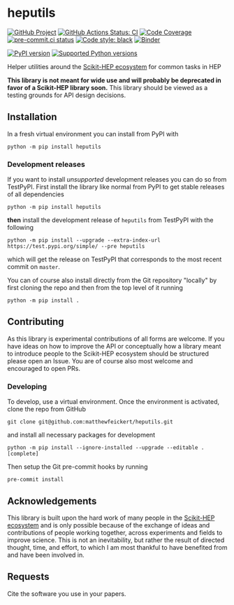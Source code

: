 # heputils

[![GitHub Project](https://img.shields.io/badge/GitHub--blue?style=social&logo=GitHub)](https://github.com/matthewfeickert/heputils)
[![GitHub Actions Status: CI](https://github.com/matthewfeickert/heputils/workflows/CI/badge.svg?branch=master)](https://github.com/matthewfeickert/heputils/actions?query=workflow%3ACI+branch%3Amaster)
[![Code Coverage](https://codecov.io/gh/matthewfeickert/heputils/graph/badge.svg?branch=master)](https://codecov.io/gh/matthewfeickert/heputils?branch=master)
[![pre-commit.ci status](https://results.pre-commit.ci/badge/github/matthewfeickert/heputils/master.svg)](https://results.pre-commit.ci/latest/github/matthewfeickert/heputils/master)
[![Code style: black](https://img.shields.io/badge/code%20style-black-000000.svg)](https://github.com/psf/black)
[![Binder](https://mybinder.org/badge_logo.svg)](https://mybinder.org/v2/gh/matthewfeickert/heputils/HEAD?urlpath=lab/tree/examples/dev-example.ipynb)

[![PyPI version](https://badge.fury.io/py/heputils.svg)](https://badge.fury.io/py/heputils)
[![Supported Python versions](https://img.shields.io/pypi/pyversions/heputils.svg)](https://pypi.org/project/heputils/)

Helper utilities around the [Scikit-HEP ecosystem][Scikit-HEP] for common tasks in HEP

**This library is not meant for wide use and will probably be deprecated in favor of a Scikit-HEP library soon.**
This library should be viewed as a testing grounds for API design decisions.

## Installation

In a fresh virtual environment you can install from PyPI with

```
python -m pip install heputils
```

### Development releases

If you want to install _unsupported_ development releases you can do so from TestPyPI.
First install the library like normal from PyPI to get stable releases of all dependencies

```
python -m pip install heputils
```

**then** install the development release of `heputils` from TestPyPI
with the following

```
python -m pip install --upgrade --extra-index-url https://test.pypi.org/simple/ --pre heputils
```

which will get the release on TestPyPI that corresponds to the most recent commit on `master`.

You can of course also install directly from the Git repository "locally" by first cloning the repo and then from the top level of it running

```
python -m pip install .
```

## Contributing

As this library is experimental contributions of all forms are welcome.
If you have ideas on how to improve the API or conceptually how a library meant to introduce people to the Scikit-HEP ecosystem should be structured please open an Issue.
You are of course also most welcome and encouraged to open PRs.

### Developing

To develop, use a virtual environment.
Once the environment is activated, clone the repo from GitHub

```
git clone git@github.com:matthewfeickert/heputils.git
```

and install all necessary packages for development

```
python -m pip install --ignore-installed --upgrade --editable .[complete]
```

Then setup the Git pre-commit hooks by running

```
pre-commit install
```

## Acknowledgements

This library is built upon the hard work of many people in the [Scikit-HEP ecosystem][Scikit-HEP] and is only possible because of the exchange of ideas and contributions of people working together, across experiments and fields to improve science.
This is not an inevitability, but rather the result of directed thought, time, and effort, to which I am most thankful to have benefited from and have been involved in.

## Requests

Cite the software you use in your papers.

[Scikit-HEP]: https://scikit-hep.org/
